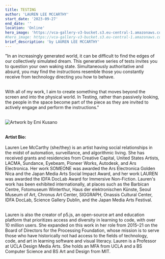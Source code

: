 ```yaml
---
title: TESTING
author: 'LAUREN LEE MCCARTHY'
start_date: '2023-09-27'
end_date: ''
location: 'Online'
hero_image: 'https://vca-gallery-v3-bucket.s3.eu-central-1.amazonaws.com/token_covers/people-talking-like-people.jpg'
#hero_image: https://vca-gallery-v3-bucket.s3.eu-central-1.amazonaws.com/token_covers/Artboard+1+1.png
brief_description: 'by LAUREN LEE MCCARTHY'
---
```


<!-- <img class="mx-auto" src="" width="" alt="" title="">
<p style="text-align:center;">
 <br /><br />
</p> -->

"In an increasingly generated world, it can be difficult to find the edges of our collectively simulated dream. This generative series of tests invites you to question your own waking state. Simultaneously authoritative and absurd, you may find the instructions resemble those you constantly receive from technology directing you how to behave.<br /><br />

With all of my work, I aim to create something that moves beyond the screen and into the physical world. In Testing, rather than passively looking, the people in the space become part of the piece as they are invited to actively engage and perform the instructions."<br /><br />

<img class="mx-auto" src="https://vca-gallery-v3-bucket.s3.eu-central-1.amazonaws.com/token_covers/lauren-quad.jpg" width="" alt="Artwork by Emi Kusano" title="Emi Kusano, Pixelated Perception 015, 2023">
<!-- <<p style="text-align:center;">
 Emi Kusano, Pixelated Perception 015, 2023.<br /><br />
</p> -->
<br /><br />

**Artist Bio:**<br /><br />
Lauren Lee McCarthy (she/they) is an artist having social relationships in the midst of automation, surveillance, and algorithmic living. She has received grants and residencies from Creative Capital, United States Artists, LACMA, Sundance, Eyebeam, Pioneer Works, Autodesk, and Ars Electronica. Her work SOMEONE was awarded the Ars Electronica Golden Nica and the Japan Media Arts Social Impact Award, and her work LAUREN was awarded the IDFA DocLab Award for Immersive Non-Fiction. Lauren's work has been exhibited internationally, at places such as the Barbican Centre, Fotomuseum Winterthur, Haus der elektronischen Künste, Seoul Museum of Art, Chronus Art Center, SIGGRAPH, Onassis Cultural Center, IDFA DocLab, Science Gallery Dublin, and the Japan Media Arts Festival.<br /><br />

Lauren is also the creator of p5.js, an open-source art and education platform that prioritizes access and diversity in learning to code, with over 10 million users. She expanded on this work in her role from 2015–21 on the Board of Directors for the Processing Foundation, whose mission is to serve those who have historically not had access to the fields of technology, code, and art in learning software and visual literacy. Lauren is a Professor at UCLA Design Media Arts. She holds an MFA from UCLA and a BS Computer Science and BS Art and Design from MIT.
<br /><br />
